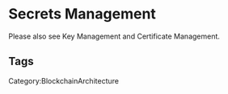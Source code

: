 # Secrets Management

Please also see Key Management and Certificate Management.

## Tags

Category:BlockchainArchitecture
